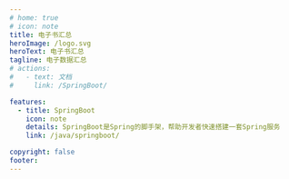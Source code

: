 ```yaml
---
# home: true
# icon: note
title: 电子书汇总
heroImage: /logo.svg
heroText: 电子书汇总
tagline: 电子数据汇总
# actions:
#   - text: 文档
#     link: /SpringBoot/

features:
  - title: SpringBoot
    icon: note
    details: SpringBoot是Spring的脚手架，帮助开发者快速搭建一套Spring服务
    link: /java/springboot/

copyright: false
footer: 
---
```


